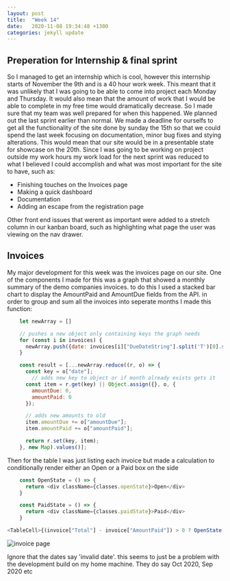 ```yaml
---
layout: post
title:  "Week 14"
date:   2020-11-08 19:34:48 +1300
categories: jekyll update
---
```


## Preperation for Internship & final sprint

So I managed to get an internship which is cool, however this internship starts of November the 9th and is a 40 hour work week. This meant that it was unlikely that I was going to be able to come into project each Monday and Thursday. It would also mean that the amount of work that I would be able to complete in my free time would dramatically decrease. So I made sure that my team was well prepared for when this happened. We planned out the last sprint earlier than normal. We made a deadline for ourselfs to get all the functionality of the site done by sunday the 15th so that we could spend the last week focusing on documentation, minor bug fixes and stying alterations. This would mean that our site would be in a presentable state for showcase on the 20th. Since I was going to be working on project outside my work hours my work load for the next sprint was reduced to what I believed I could accomplish and what was most important for the site to have, such as:
- Finishing touches on the Invoices page
- Making a quick dashboard
- Documentation
- Adding an escape from the registration page

Other front end issues that werent as important were added to a stretch column in our kanban board, such as highlighting what page the user was viewing on the nav drawer.


## Invoices

My major development for this week was the invoices page on our site. One of the components I made for this was a graph that showed a monthly summary of the demo companies invoices. to do this I used a stacked bar chart to display the AmountPaid and AmountDue fields from the API. in order to group and sum all the invoices into seperate months I made this function:

```javascript
    let newArray = []

    // pushes a new object only containing keys the graph needs
    for (const i in invoices) {
      newArray.push({date: invoices[i]["DueDateString"].split('T')[0].slice(0, -3), amountPaid: invoices[i].AmountPaid, amountDue: invoices[i].AmountDue})
    }

    const result = [...newArray.reduce((r, o) => {
      const key = o["date"];
        // adds new key to object or if month already exists gets it
      const item = r.get(key) || Object.assign({}, o, {
        amountDue: 0,
        amountPaid: 0
      });

      // adds new amounts to old
      item.amountDue += o["amountDue"];
      item.amountPaid += o["amountPaid"];

      return r.set(key, item);
    }, new Map).values()];

```

Then for the table I was just listing each invoice but made a calculation to conditionally render either an Open or a Paid box on the side

```javascript
    const OpenState = () => {
      return <div className={classes.openState}>Open</div>
    }

    const PaidState = () => {
      return <div className={classes.paidState}>Paid</div>
    }
```

```javascript
<TableCell>{(invoice["Total"] - invoice["AmountPaid"]) > 0 ? OpenState() : PaidState()}</TableCell>
```

![invoice page](/Jamie-Horrell-BIT-Project/images/S2/w14-invoices.PNG)

Ignore that the dates say 'invalid date'. this seems to just be a problem with the development build on my home machine. They do say Oct 2020, Sep 2020 etc